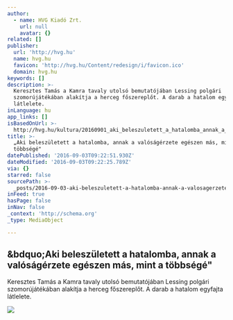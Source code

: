 ```yaml
---
author:
  - name: HVG Kiadó Zrt.
    url: null
    avatar: {}
related: []
publisher:
  url: 'http://hvg.hu'
  name: hvg.hu
  favicon: 'http://hvg.hu/Content/redesign/i/favicon.ico'
  domain: hvg.hu
keywords: []
description: >-
  Keresztes Tamás a Kamra tavaly utolsó bemutatójában Lessing polgári
  szomorújátékában alakítja a herceg főszereplőt. A darab a hatalom egyfajta
  látlelete.
inLanguage: hu
app_links: []
isBasedOnUrl: >-
  http://hvg.hu/kultura/20160901_aki_beleszuletett_a_hatalomba_annak_a_valosagerzete_egeszen_mas_mint_a_tobbsege
title: >-
  „Aki beleszületett a hatalomba, annak a valóságérzete egészen más, mint a
  többségé"
datePublished: '2016-09-03T09:22:51.930Z'
dateModified: '2016-09-03T09:22:25.789Z'
via: {}
starred: false
sourcePath: >-
  _posts/2016-09-03-aki-beleszuletett-a-hatalomba-annak-a-valosagerzete-egesze.md
inFeed: true
hasPage: false
inNav: false
_context: 'http://schema.org'
_type: MediaObject

---
```

<article style=""><h1>&amp;bdquo;Aki beleszületett a hatalomba, annak a valóságérzete egészen más, mint a többségé"</h1><p>Keresztes Tamás a Kamra tavaly utolsó bemutatójában Lessing polgári szomorújátékában alakítja a herceg főszereplőt. A darab a hatalom egyfajta látlelete.</p><img src="http://images.hvg.hu/image.aspx?id=83051f67-cdd7-4dfe-bff9-60b0d5ea011a&amp;view=7fcefbf8-ac48-4ee6-aef5-32203afa118c" /></article>
